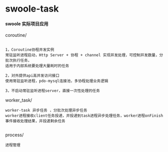 # swoole-task

#### swoole 实际项目应用

coroutine/
```text

1，Coroutine协程并发实例
常驻监听进程启动，Http Server + 协程 + channel 实现并发处理，可控制并发数量，分批次执行任务，
适用于内部系统要处理大量耗时的任务

2，对外提供api高并发访问接口
使用常驻监听进程，pdo-mysql连接池，多协程处理业务逻辑

3，不启动常驻监听进程server，直接一次性处理的任务

```


worker_task/
```text
worker-task 异步任务 ，分批次处理异步任务
worker进程接收client任务投递，并投递到task进程异步处理任务，worker进程onFinish事件接收处理结果，并投递剩余任务


```

process/
```text
进程管理

```